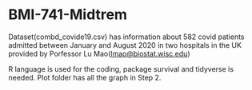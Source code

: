# BMI-741-Midtrem
Dataset(combd_covide19.csv) has information about 582 covid patients admitted between January and August 2020 in two hospitals in the UK provided by Porfessor Lu Mao(lmao@biostat.wisc.edu)

R language is used for the coding, package survival and tidyverse is needed.
Plot folder has all the graph in Step 2.
